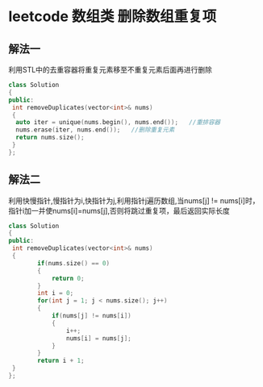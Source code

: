 # leetcode 数组类 删除数组重复项

## 解法一

利用STL中的去重容器将重复元素移至不重复元素后面再进行删除

```c++
class Solution
{
public:
 int removeDuplicates(vector<int>& nums)
 {
  auto iter = unique(nums.begin(), nums.end());   //重排容器
  nums.erase(iter, nums.end());   //删除重复元素
  return nums.size();
 }
};
```

## 解法二

利用快慢指针,慢指针为i,快指针为j,利用指针j遍历数组,当nums[j] != nums[i]时，指针i加一并使nums[i]=nums[j],否则将跳过重复项，最后返回实际长度

```c++
class Solution
{
public:
 int removeDuplicates(vector<int>& nums)
 {
        if(nums.size() == 0)
        {
            return 0;
        }
        int i = 0;
        for(int j = 1; j < nums.size(); j++)
        {
            if(nums[j] != nums[i])
            {
                i++;
                nums[i] = nums[j];
            }
        }
        return i + 1;
 }
};
```
